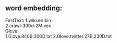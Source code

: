 
## word embedding:
FastText: 
1.wiki.en.bin  
2.crawl-300d-2M.vec  
Glove:  
1.Glove.840B.300D.txt
2.Glove.twitter.27B.200D.txt
